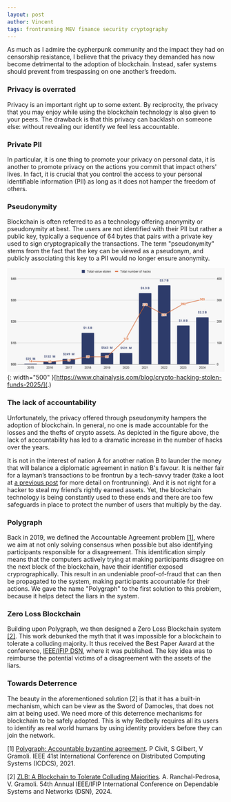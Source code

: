 ```yaml
---
layout: post
author: Vincent
tags: frontrunning MEV finance security cryptography
---
```


As much as I admire the cypherpunk community and the impact they had on censorship resistance, 
I believe that the privacy they demanded has now become detrimental to the adoption of blockchain. Instead, safer systems should prevent from trespassing on one another’s freedom. 

### Privacy is overrated

Privacy is an important right up to some extent.
By reciprocity, the privacy that you may enjoy while using the blockchain technology is also given to your peers. 
The drawback is that this privacy can backlash on someone else: without revealing our identify we feel less accountable. 

### Private PII

In particular, it is one thing to promote your privacy on personal data, it is another to promote privacy on the actions 
you commit that impact others' lives. 
In fact, it is crucial that you control the access to your personal identifiable information (PII) as long 
as it does not hamper the freedom of others.

### Pseudonymity

Blockchain is often referred to as a technology offering anonymity or pseudonymity at best. The users are not identified with 
their PII but rather a public key, typically a sequence of 64 bytes that pairs with a private key used to sign cryptograpically 
the transactions.
The term "pseudonymity" stems from the fact that the key can be viewed as a pseudonym, and publicly associating this key to a PII 
would no longer ensure anonymity.

![Tragedy](/img/hacks.png){: width="500" }[https://www.chainalysis.com/blog/crypto-hacking-stolen-funds-2025/](.)

### The lack of accountability

Unfortunately, the privacy offered through pseudonymity hampers the adoption of blockchain.
In general, no one is made accountable for the losses and the thefts of crypto assets.
As depicted in the figure above, the lack of accountability has led to a dramatic increase in the number of hacks over the years.

It is not in the interest of nation A for another nation B to launder the money that will balance a diplomatic agreement in 
nation B's favour. It is neither fair for a layman’s transactions to be frontrun by a tech-savvy trader (take a loot at 
[a previous post](https://gramoli.github.io/2024/01/07/fair-resource-sharing-using-crypto.html) for more detail on frontrunning). 
And it is not right for a hacker to steal my friend’s rightly earned assets.
Yet, the blockchain technology is being constantly used to these ends and there are too few safeguards in place to protect the 
number of users that multiply by the day.  

### Polygraph

Back in 2019, we defined the Accountable Agreement problem [[1]](https://eprint.iacr.org/2019/587.pdf), where we aim at not only solving consensus when possible 
but also identifying participants responsible for a disagreement. This identification simply means that the computers
actively trying at making participants disagree on the next block of the blockchain, have their identifier 
exposed cryprographically. 
This result in an undeniable proof-of-fraud that can then be propagated to the system, making participants accountable 
for their actions. We gave the name "Polygraph" to the first solution to this problem, because it helps detect the liars 
in the system.

### Zero Loss Blockchain

Building upon Polygraph, we then designed a Zero Loss Blockchain system [[2]](https://gramoli.github.io/pubs/DSN24-ZLB.pdf). This work debunked the myth that it was impossible
for a blockchain to tolerate a colluding majority. It thus received the Best Paper Award at the conference, [IEEE/IFIP DSN](https://ieeexplore.ieee.org/xpl/conhome/1000192/all-proceedings), where 
it was published. The key idea was to reimburse the potential victims of a disagreement with the assets of the liars.  

### Towards Deterrence

The beauty in the aforementioned solution [2] is that it has a built-in mechanism, which can be view as the 
Sword of Damocles, that does not aim at being used. 
We need more of this deterrence mechanisms for blockchain to be safely adopted. 
This is why Redbelly requires all its users to identify as real world humans by using identity providers before they can 
join the network.

[1] [Polygraph: Accountable byzantine agreement](https://eprint.iacr.org/2019/587.pdf). P Civit, S Gilbert, V Gramoli. 
IEEE 41st International Conference on Distributed Computing Systems (ICDCS), 2021.

[2] [ZLB: A Blockchain to Tolerate Colluding Majorities](https://gramoli.github.io/pubs/DSN24-ZLB.pdf). 
A. Ranchal-Pedrosa, V. Gramoli. 54th Annual IEEE/IFIP International Conference on Dependable Systems and Networks (DSN), 2024.
